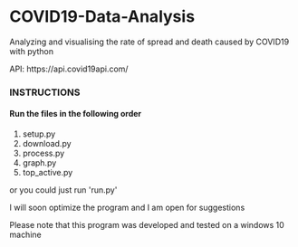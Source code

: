 
# COVID19-Data-Analysis
<p>Analyzing and visualising the rate of spread and death caused by COVID19 with python</p>
<p>API: https://api.covid19api.com/</p>
<h3>INSTRUCTIONS</h3>
<h4>Run the files in the following order</h4>
<ol>
<li>setup.py</li>
<li>download.py</li>
<li>process.py</li>
<li>graph.py</li>
<li>top_active.py</li>
</ol>
<p>or you could just run 'run.py'</p>  
<p>I will soon optimize the program and I am open for suggestions</p><p>Please note that this program was developed and tested on a windows 10 machine</p>
